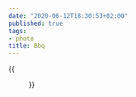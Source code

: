 ```yaml
---
date: "2020-06-12T18:30:53+02:00"
published: true
tags:
- photo
title: Bbq
---
```


{{<figure alt="Bbq" src="/images/2020-06-12-Bbq.jpg" width="1280">}}
